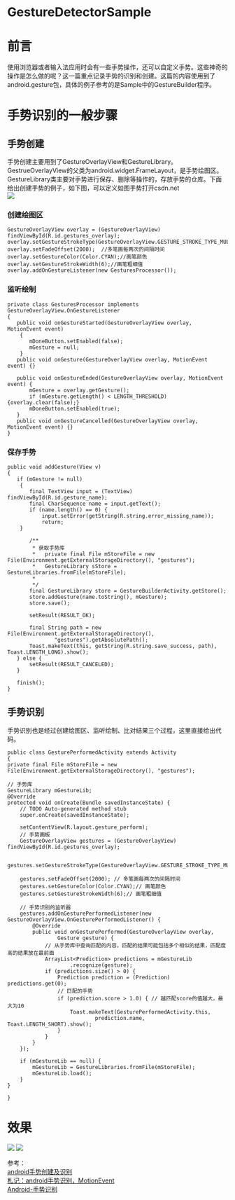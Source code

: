 # GestureDetectorSample
# 前言
使用浏览器或者输入法应用时会有一些手势操作，还可以自定义手势。这些神奇的操作是怎么做的呢？这一篇重点记录手势的识别和创建。这篇的内容使用到了android.gesture包，具体的例子参考的是Sample中的GestureBuilder程序。 

# 手势识别的一般步骤

## 手势创建 
手势创建主要用到了GestureOverlayView和GestureLibrary。GestrueOverlayView的父类为android.widget.FrameLayout，是手势绘图区。GestureLibrary类主要对手势进行保存、删除等操作的，存放手势的仓库。下面给出创建手势的例子，如下图，可以定义如图手势打开csdn.net  
![][1]
### 创建绘图区

	GestureOverlayView overlay = (GestureOverlayView) findViewById(R.id.gestures_overlay);  
    overlay.setGestureStrokeType(GestureOverlayView.GESTURE_STROKE_TYPE_MULTIPLE);    
    overlay.setFadeOffset(2000);  //多笔画每两次的间隔时间  
    overlay.setGestureColor(Color.CYAN);//画笔颜色  
    overlay.setGestureStrokeWidth(6);//画笔粗细值   
    overlay.addOnGestureListener(new GesturesProcessor());  
### 监听绘制

	private class GesturesProcessor implements GestureOverlayView.OnGestureListener 
	{  
       public void onGestureStarted(GestureOverlayView overlay, MotionEvent event) 
		{  
           mDoneButton.setEnabled(false);  
           mGesture = null;  
       	}  
       public void onGesture(GestureOverlayView overlay, MotionEvent event) {}  
  
       public void onGestureEnded(GestureOverlayView overlay, MotionEvent event) {  
           mGesture = overlay.getGesture();  
           if (mGesture.getLength() < LENGTH_THRESHOLD) {overlay.clear(false);}  
           mDoneButton.setEnabled(true);  
       }  
       public void onGestureCancelled(GestureOverlayView overlay, MotionEvent event) {}  
	}  
### 保存手势

	public void addGesture(View v) 
	{  
       if (mGesture != null) 
		{  
           final TextView input = (TextView) findViewById(R.id.gesture_name);  
           final CharSequence name = input.getText();  
           if (name.length() == 0) {  
               input.setError(getString(R.string.error_missing_name));  
               return;  
        }  
  
           /** 
            * 获取手势库 
            *   private final File mStoreFile = new File(Environment.getExternalStorageDirectory(), "gestures"); 
            *   GestureLibrary sStore = GestureLibraries.fromFile(mStoreFile); 
            *  
            */  
           final GestureLibrary store = GestureBuilderActivity.getStore();  
           store.addGesture(name.toString(), mGesture);  
           store.save();  
  
           setResult(RESULT_OK);  
  
           final String path = new File(Environment.getExternalStorageDirectory(),  
                   "gestures").getAbsolutePath();  
           Toast.makeText(this, getString(R.string.save_success, path), Toast.LENGTH_LONG).show();  
       } else {  
           setResult(RESULT_CANCELED);  
       }  
  
       finish();  
	}  
## 手势识别
手势识别也是经过创建绘图区、监听绘制、比对结果三个过程，这里直接给出代码。  

	public class GesturePerformedActivity extends Activity 
	{  
    private final File mStoreFile = new File(Environment.getExternalStorageDirectory(), "gestures");  
  
    // 手势库  
    GestureLibrary mGestureLib;  
    @Override  
    protected void onCreate(Bundle savedInstanceState) {  
        // TODO Auto-generated method stub  
        super.onCreate(savedInstanceState);  
  
        setContentView(R.layout.gesture_perform);  
        // 手势画板  
        GestureOverlayView gestures = (GestureOverlayView) findViewById(R.id.gestures_overlay);  
  
        gestures.setGestureStrokeType(GestureOverlayView.GESTURE_STROKE_TYPE_MULTIPLE);  
  
        gestures.setFadeOffset(2000); // 多笔画每两次的间隔时间  
        gestures.setGestureColor(Color.CYAN);// 画笔颜色  
        gestures.setGestureStrokeWidth(6);// 画笔粗细值  
  
        // 手势识别的监听器  
        gestures.addOnGesturePerformedListener(new GestureOverlayView.OnGesturePerformedListener() {  
            @Override  
            public void onGesturePerformed(GestureOverlayView overlay,  
                    Gesture gesture) {  
                // 从手势库中查询匹配的内容，匹配的结果可能包括多个相似的结果，匹配度高的结果放在最前面  
                ArrayList<Prediction> predictions = mGestureLib  
                        .recognize(gesture);      
                if (predictions.size() > 0) {  
                    Prediction prediction = (Prediction) predictions.get(0);  
                    // 匹配的手势  
                    if (prediction.score > 1.0) { // 越匹配score的值越大，最大为10  
                        Toast.makeText(GesturePerformedActivity.this,  
                                prediction.name, Toast.LENGTH_SHORT).show();  
                    }  
                }  
            }  
        });  
  
        if (mGestureLib == null) {  
            mGestureLib = GestureLibraries.fromFile(mStoreFile);  
            mGestureLib.load();  
        }  
    }  
  
	} 
# 效果
![][2] 
![][3]   

参考：  
[android手势创建及识别][4]   
[札记：android手势识别，MotionEvent][5]  
[Android-手势识别][6]



[1]: http://p0kng3270.bkt.clouddn.com/create-gesture
[2]: http://p0kng3270.bkt.clouddn.com/gesture-draw.png
[3]: http://p0kng3270.bkt.clouddn.com/gesture-sample.png
[4]: https://www.cnblogs.com/xyzlmn/p/3442241.html
[5]: https://www.cnblogs.com/everhad/p/6075716.html  
[6]: http://blog.csdn.net/LABLENET/article/details/48105089  


